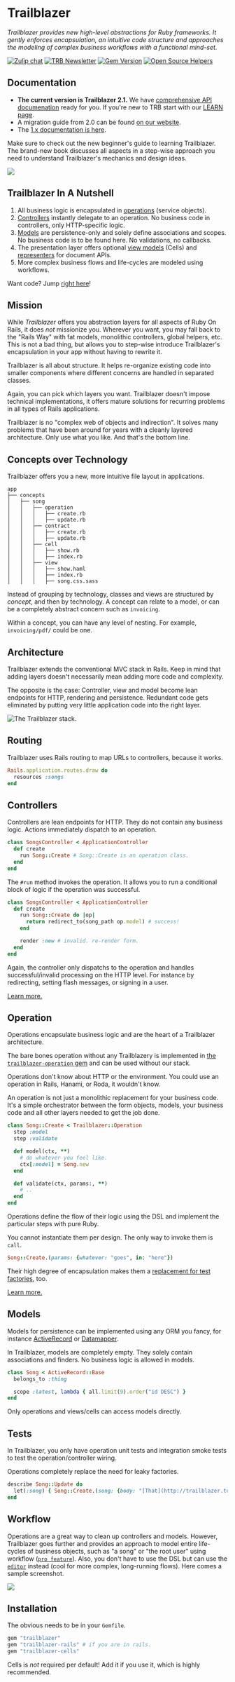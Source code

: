 # Trailblazer

_Trailblazer provides new high-level abstractions for Ruby frameworks. It gently enforces encapsulation, an intuitive code structure and approaches the modeling of complex business workflows with a functional mind-set._

[![Zulip chat](https://img.shields.io/badge/zulip-join_chat-brightgreen.svg)](https://trailblazer.zulipchat.com)
[![TRB Newsletter](https://img.shields.io/badge/TRB-newsletter-lightgrey.svg)](http://trailblazer.to/newsletter/)
[![Gem Version](https://badge.fury.io/rb/trailblazer.svg)](http://badge.fury.io/rb/trailblazer)
[![Open Source Helpers](https://www.codetriage.com/trailblazer/trailblazer/badges/users.svg)](https://www.codetriage.com/trailblazer/trailblazer)

## Documentation

* **The current version is Trailblazer 2.1.** We have [comprehensive API documenation](https://trailblazer.to/2.1/docs) ready for you. If you're new to TRB start with our [LEARN page](https://trailblazer.to/2.1/learn).
* A migration guide from 2.0 can be found [on our website](https://trailblazer.to/2.1/docs/trailblazer.html#trailblazer-2-1-migration).
* The [1.x documentation is here](http://trailblazer.to/gems/operation/1.1/).

Make sure to check out the new beginner's guide to learning Trailblazer. The brand-new book discusses all aspects in a step-wise approach you need to understand Trailblazer's mechanics and design ideas.

<a href="https://leanpub.com/buildalib"><img src="https://trailblazer.to/images/2.1/buildalib-cover.png"></a>

## Trailblazer In A Nutshell

1. All business logic is encapsulated in [operations](#operation) (service objects).
3. [Controllers](#controllers) instantly delegate to an operation. No business code in controllers, only HTTP-specific logic.
4. [Models](#models) are persistence-only and solely define associations and scopes. No business code is to be found here. No validations, no callbacks.
5. The presentation layer offers optional [view models](#views) (Cells) and [representers](#representers) for document APIs.
6. More complex business flows and life-cycles are modeled using workflows.

Want code? Jump [right here](#controllers)!

## Mission

While _Trailblazer_ offers you abstraction layers for all aspects of Ruby On Rails, it does _not_ missionize you. Wherever you want, you may fall back to the "Rails Way" with fat models, monolithic controllers, global helpers, etc. This is not a bad thing, but allows you to step-wise introduce Trailblazer's encapsulation in your app without having to rewrite it.

Trailblazer is all about structure. It helps re-organize existing code into smaller components where different concerns are handled in separated classes.

Again, you can pick which layers you want. Trailblazer doesn't impose technical implementations, it offers mature solutions for recurring problems in all types of Rails applications.

Trailblazer is no "complex web of objects and indirection". It solves many problems that have been around for years with a cleanly layered architecture. Only use what you like. And that's the bottom line.

## Concepts over Technology

Trailblazer offers you a new, more intuitive file layout in applications.

```
app
├── concepts
│   ├── song
│   │   ├── operation
│   │   │   ├── create.rb
│   │   │   ├── update.rb
│   │   ├── contract
│   │   │   ├── create.rb
│   │   │   ├── update.rb
│   │   ├── cell
│   │   │   ├── show.rb
│   │   │   ├── index.rb
│   │   ├── view
│   │   │   ├── show.haml
│   │   │   ├── index.rb
│   │   │   ├── song.css.sass
```

Instead of grouping by technology, classes and views are structured by *concept*, and then by technology. A concept can relate to a model, or can be a completely abstract concern such as `invoicing`.

Within a concept, you can have any level of nesting. For example, `invoicing/pdf/` could be one.


## Architecture

Trailblazer extends the conventional MVC stack in Rails. Keep in mind that adding layers doesn't necessarily mean adding more code and complexity.

The opposite is the case: Controller, view and model become lean endpoints for HTTP, rendering and persistence. Redundant code gets eliminated by putting very little application code into the right layer.

![The Trailblazer stack.](https://raw.github.com/apotonick/trailblazer/master/doc/operation-2017.png)

## Routing

Trailblazer uses Rails routing to map URLs to controllers, because it works.

```ruby
Rails.application.routes.draw do
  resources :songs
end
```

## Controllers

Controllers are lean endpoints for HTTP. They do not contain any business logic. Actions immediately dispatch to an operation.

```ruby
class SongsController < ApplicationController
  def create
    run Song::Create # Song::Create is an operation class.
  end
end
```

The `#run` method invokes the operation. It allows you to run a conditional block of logic if the operation was successful.

```ruby
class SongsController < ApplicationController
  def create
    run Song::Create do |op|
      return redirect_to(song_path op.model) # success!
    end

    render :new # invalid. re-render form.
  end
end
```

Again, the controller only dispatchs to the operation and handles successful/invalid processing on the HTTP level. For instance by redirecting, setting flash messages, or signing in a user.

[Learn more.](http://trailblazer.to/gems/operation/controller.html)

## Operation

Operations encapsulate business logic and are the heart of a Trailblazer architecture.

The bare bones operation without any Trailblazery is implemented in [the `trailblazer-operation` gem](https://github.com/trailblazer/trailblazer-operation) and can be used without our stack.

Operations don't know about HTTP or the environment. You could use an operation in Rails, Hanami, or Roda, it wouldn't know.

An operation is not just a monolithic replacement for your business code. It's a simple orchestrator between the form objects, models, your business code and all other layers needed to get the job done.

```ruby
class Song::Create < Trailblazer::Operation
  step :model
  step :validate

  def model(ctx, **)
    # do whatever you feel like.
    ctx[:model] = Song.new
  end

  def validate(ctx, params:, **)
    # ..
  end
end
```

Operations define the flow of their logic using the DSL and implement the particular steps with pure Ruby.

You cannot instantiate them per design. The only way to invoke them is `call`.

```ruby
Song::Create.(params: {whatever: "goes", in: "here"})
```

Their high degree of encapsulation makes them a [replacement for test factories](#tests), too.

[Learn more.](https://2019.trailblazer.to/2.1/docs/operation.html#operation-overview)

## Models

Models for persistence can be implemented using any ORM you fancy, for instance [ActiveRecord](https://github.com/rails/rails/tree/master/activerecord#active-record--object-relational-mapping-in-rails) or [Datamapper](http://datamapper.org/).

In Trailblazer, models are completely empty. They solely contain associations and finders. No business logic is allowed in models.

```ruby
class Song < ActiveRecord::Base
  belongs_to :thing

  scope :latest, lambda { all.limit(9).order("id DESC") }
end
```

Only operations and views/cells can access models directly.

## Tests

In Trailblazer, you only have operation unit tests and integration smoke tests to test the operation/controller wiring.

Operations completely replace the need for leaky factories.

```ruby
describe Song::Update do
  let(:song) { Song::Create.(song: {body: "[That](http://trailblazer.to)!"}) }
end
```

## Workflow
Operations are a great way to clean up controllers and models. However, Trailblazer goes further and provides an approach to model entire life-cycles of business objects, such as "a song" or "the root user" using workflow ([`pro feature`](https://2019.trailblazer.to/2.1/docs/pro.html#pro-1)). Also, you don't have to use the DSL but can use the [`editor`](https://2019.trailblazer.to/2.1/docs/pro.html#pro-editor) instead (cool for more complex, long-running flows). Here comes a sample screenshot.

<img src="http://2019.trailblazer.to/2.1/dist/img/flow.png">

## Installation

The obvious needs to be in your `Gemfile`.

```ruby
gem "trailblazer"
gem "trailblazer-rails" # if you are in rails.
gem "trailblazer-cells"
```

Cells is _not_ required per default! Add it if you use it, which is highly recommended.
